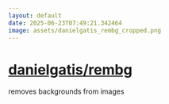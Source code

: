 ```yaml
---
layout: default
date: 2025-06-23T07:49:21.342464
image: assets/danielgatis_rembg_cropped.png
---
```


# [danielgatis/rembg](https://github.com/danielgatis/rembg)

removes backgrounds from images
